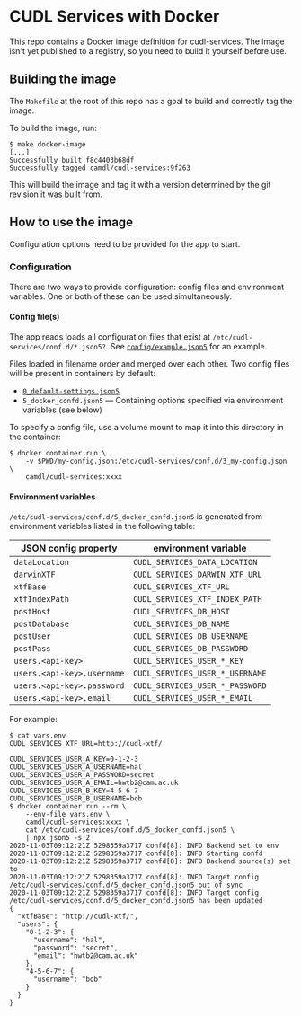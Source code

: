 # CUDL Services with Docker

This repo contains a Docker image definition for cudl-services. The image isn't yet published to a registry, so you need to build it yourself before use.

## Building the image

The `Makefile` at the root of this repo has a goal to build and correctly tag the image.

To build the image, run:

```commandline
$ make docker-image
[...]
Successfully built f8c4403b68df
Successfully tagged camdl/cudl-services:9f263
```

This will build the image and tag it with a version determined by the git revision it was built from.

## How to use the image

Configuration options need to be provided for the app to start.

### Configuration

There are two ways to provide configuration: config files and environment variables. One or both of these can be used simultaneously.

#### Config file(s)

The app reads loads all configuration files that exist at `/etc/cudl-services/conf.d/*.json5?`. See [`config/example.json5`](../config/example.json5) for an example.

Files loaded in filename order and merged over each other. Two config files will be present in containers by default:

* [`0_default-settings.json5`](../docker/0_default-settings.json5)
* `5_docker_confd.json5` — Containing options specified via environment variables (see below)

To specify a config file, use a volume mount to map it into this directory in the container:

```
$ docker container run \
    -v $PWD/my-config.json:/etc/cudl-services/conf.d/3_my-config.json \
    camdl/cudl-services:xxxx
```

#### Environment variables

`/etc/cudl-services/conf.d/5_docker_confd.json5` is generated from environment variables listed in the following table:

| JSON config property | environment variable                          |
| -------------------------- | --------------------------------------- |
| `dataLocation`             | `CUDL_SERVICES_DATA_LOCATION`           |
| `darwinXTF`                | `CUDL_SERVICES_DARWIN_XTF_URL`          |
| `xtfBase`                  | `CUDL_SERVICES_XTF_URL`                 |
| `xtfIndexPath`             | `CUDL_SERVICES_XTF_INDEX_PATH`          |
| `postHost`                 | `CUDL_SERVICES_DB_HOST`                 |
| `postDatabase`             | `CUDL_SERVICES_DB_NAME`                 |
| `postUser`                 | `CUDL_SERVICES_DB_USERNAME`             |
| `postPass`                 | `CUDL_SERVICES_DB_PASSWORD`             |
| `users.<api-key>`          | `CUDL_SERVICES_USER_*_KEY`              |
| `users.<api-key>.username` | `CUDL_SERVICES_USER_*_USERNAME`         |
| `users.<api-key>.password` | `CUDL_SERVICES_USER_*_PASSWORD`         |
| `users.<api-key>.email`    | `CUDL_SERVICES_USER_*_EMAIL`            |

For example:

```commandline
$ cat vars.env
CUDL_SERVICES_XTF_URL=http://cudl-xtf/

CUDL_SERVICES_USER_A_KEY=0-1-2-3
CUDL_SERVICES_USER_A_USERNAME=hal
CUDL_SERVICES_USER_A_PASSWORD=secret
CUDL_SERVICES_USER_A_EMAIL=hwtb2@cam.ac.uk
CUDL_SERVICES_USER_B_KEY=4-5-6-7
CUDL_SERVICES_USER_B_USERNAME=bob
$ docker container run --rm \
    --env-file vars.env \
    camdl/cudl-services:xxxx \
    cat /etc/cudl-services/conf.d/5_docker_confd.json5 \
    | npx json5 -s 2
2020-11-03T09:12:21Z 5298359a3717 confd[8]: INFO Backend set to env
2020-11-03T09:12:21Z 5298359a3717 confd[8]: INFO Starting confd
2020-11-03T09:12:21Z 5298359a3717 confd[8]: INFO Backend source(s) set to
2020-11-03T09:12:21Z 5298359a3717 confd[8]: INFO Target config /etc/cudl-services/conf.d/5_docker_confd.json5 out of sync
2020-11-03T09:12:21Z 5298359a3717 confd[8]: INFO Target config /etc/cudl-services/conf.d/5_docker_confd.json5 has been updated
{
  "xtfBase": "http://cudl-xtf/",
  "users": {
    "0-1-2-3": {
      "username": "hal",
      "password": "secret",
      "email": "hwtb2@cam.ac.uk"
    },
    "4-5-6-7": {
      "username": "bob"
    }
  }
}
```
